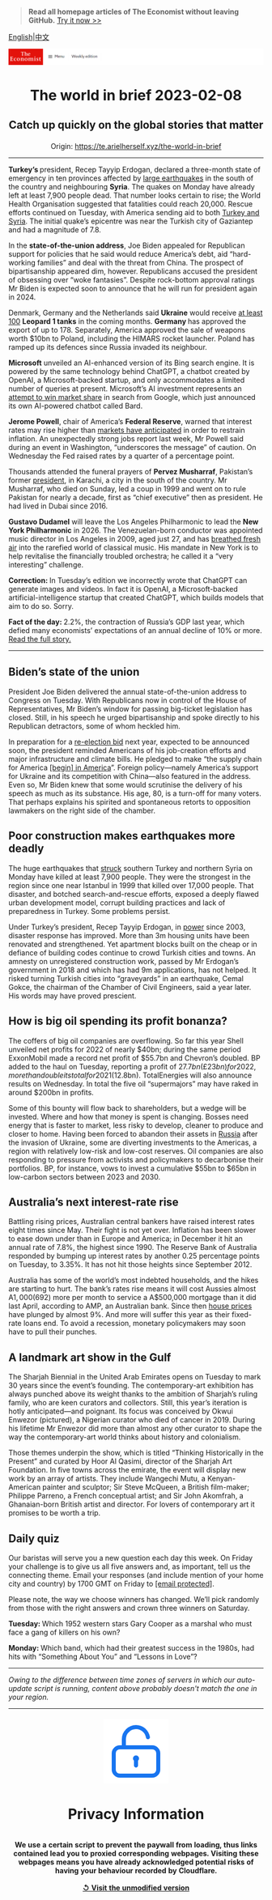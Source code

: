 > **Read all homepage articles of The Economist without leaving GitHub.** [Try it now >>](https://arielherself.github.io/te)

[English](https://github.com/arielherself/espresso/blob/main/README.md)|[中文](https://github-com.translate.goog/arielherself/espresso/blob/main/README.md?_x_tr_sl=en&_x_tr_tl=zh-CN&_x_tr_hl=zh-CN&_x_tr_pto=wapp)



![The Economist](menubar.png)

# <p align="center">The world in brief 2023-02-08</p>

## <p align="center">Catch up quickly on the global stories that matter</p>

<p align="center">Origin: <a href="https://te.arielherself.xyz/the-world-in-brief">https://te.arielherself.xyz/the-world-in-brief</a><hr>

<strong>Turkey’s </strong>president, Recep Tayyip Erdogan, declared a three-month state of emergency in ten provinces affected by [large earthquakes](https://te.arielherself.xyz/international/2023/02/06/massive-earthquakes-in-turkey-and-northern-syria-kill-thousands) in the south of the country and neighbouring <strong>Syria</strong>. The quakes on Monday have already left at least 7,900 people dead. That number looks certain to rise; the World Health Organisation suggested that fatalities could reach 20,000. Rescue efforts continued on Tuesday, with America sending aid to both [Turkey and Syria](https://te.arielherself.xyz/europe/2023/02/07/the-scale-of-the-disaster-in-turkey-and-syria-keeps-growing). The initial quake’s epicentre was near the Turkish city of Gaziantep and had a magnitude of 7.8.

In the <strong>state-of-the-union address</strong>, Joe Biden appealed for Republican support for policies that he said would reduce America’s debt, aid “hard-working families” and deal with the threat from China. The prospect of bipartisanship appeared dim, however. Republicans accused the president of obsessing over “woke fantasies”. Despite rock-bottom approval ratings Mr Biden is expected soon to announce that he will run for president again in 2024. 

Denmark, Germany and the Netherlands said <strong>Ukraine</strong> would receive [at least 100](https://te.arielherself.xyz/the-economist-explains/2023/01/25/what-makes-germanys-leopard-2-tank-the-best-fit-for-ukraine) <strong>Leopard 1 tanks</strong> in the coming months. <strong>Germany </strong>has approved the export of up to 178. Separately, America approved the sale of weapons worth $10bn to Poland, including the HIMARS rocket launcher. Poland has ramped up its defences since Russia invaded its neighbour.

<strong>Microsoft</strong> unveiled an AI-enhanced version of its Bing search engine. It is powered by the same technology behind ChatGPT, a chatbot created by OpenAI, a Microsoft-backed startup, and only accommodates a limited number of queries at present. Microsoft’s AI investment represents an [attempt to win market share](https://te.arielherself.xyz/business/2023/01/30/the-race-of-the-ai-labs-heats-up) in search from Google, which just announced its own AI-powered chatbot called Bard.

<strong>Jerome Powell</strong>, chair of America’s <strong>Federal Reserve</strong>, warned that interest rates may rise higher than [markets have anticipated](https://te.arielherself.xyz/finance-and-economics/2023/02/07/surging-stocks-undermine-a-hallowed-investing-rule) in order to restrain inflation. An unexpectedly strong jobs report last week, Mr Powell said during an event in Washington, “underscores the message” of caution. On Wednesday the Fed raised rates by a quarter of a percentage point.

Thousands attended the funeral prayers of <strong>Pervez Musharraf</strong>, Pakistan’s former [president](https://te.arielherself.xyz/asia/2023/02/05/pervez-musharraf-was-one-of-pakistans-better-dictators), in Karachi, a city in the south of the country. Mr Musharraf, who died on Sunday, led a coup in 1999 and went on to rule Pakistan for nearly a decade, first as “chief executive” then as president. He had lived in Dubai since 2016. 

<strong>Gustavo Dudamel</strong> will leave the Los Angeles Philharmonic to lead the <strong>New York Philharmonic</strong> in 2026. The Venezuelan-born conductor was appointed music director in Los Angeles in 2009, aged just 27, and has [breathed fresh air](https://te.arielherself.xyz/1843/2013/12/23/gustavo-dudamels-next-mountain) into the rarefied world of classical music. His mandate in New York is to help revitalise the financially troubled orchestra; he called it a “very interesting” challenge.

<strong>Correction: </strong>In Tuesday’s edition we incorrectly wrote that ChatGPT can generate images and videos. In fact it is OpenAI, a Microsoft-backed artificial-intelligence startup that created ChatGPT, which builds models that aim to do so. Sorry.

<strong>Fact of the day: </strong>2.2%, the contraction of Russia’s GDP last year, which defied many economists’ expectations of an annual decline of 10% or more. [Read the full story.](https://te.arielherself.xyz/europe/2023/02/04/russias-technocrats-keep-funds-flowing-for-vladimir-putins-war)

----------

## Biden’s state of the union

President Joe Biden delivered the annual state-of-the-union address to Congress on Tuesday. With Republicans now in control of the House of Representatives, Mr Biden’s window for passing big-ticket legislation has closed. Still, in his speech he urged bipartisanship and spoke directly to his Republican detractors, some of whom heckled him. 

In preparation for a [re-election bid](https://te.arielherself.xyz/united-states/2022/11/10/joe-biden-should-not-seek-re-election) next year, expected to be announced soon, the president reminded Americans of his job-creation efforts and major infrastructure and climate bills. He pledged to make “the supply chain for America [[begin] in America](https://te.arielherself.xyz/leaders/2023/02/02/joe-bidens-effort-to-remake-the-economy-is-ambitious-risky-and-selfish)”. Foreign policy—namely America’s support for Ukraine and its competition with China—also featured in the address. Even so, Mr Biden knew that some would scrutinise the delivery of his speech as much as its substance. His age, 80, is a turn-off for many voters. That perhaps explains his spirited and spontaneous retorts to opposition lawmakers on the right side of the chamber.

## Poor construction makes earthquakes more deadly

The huge earthquakes that [struck](https://te.arielherself.xyz/international/2023/02/06/massive-earthquakes-in-turkey-and-northern-syria-kill-thousands) southern Turkey and northern Syria on Monday have killed at least 7,900 people. They were the strongest in the region since one near Istanbul in 1999 that killed over 17,000 people. That disaster, and botched search-and-rescue efforts, exposed a deeply flawed urban development model, corrupt building practices and lack of preparedness in Turkey. Some problems persist.

Under Turkey’s president, Recep Tayyip Erdogan, in [power](https://te.arielherself.xyz/special-report/2023/01/16/turkey-is-still-just-a-democracy-but-it-is-not-certain-to-remain-that-way) since 2003, disaster response has improved. More than 3m housing units have been renovated and strengthened. Yet apartment blocks built on the cheap or in defiance of building codes continue to crowd Turkish cities and towns. An amnesty on unregistered construction work, passed by Mr Erdogan’s government in 2018 and which has had 9m applications, has not helped. It risked turning Turkish cities into “graveyards” in an earthquake, Cemal Gokce, the chairman of the Chamber of Civil Engineers, said a year later. His words may have proved prescient. 

## How is big oil spending its profit bonanza?

The coffers of big oil companies are overflowing. So far this year Shell unveiled net profits for 2022 of nearly $40bn; during the same period ExxonMobil made a record net profit of $55.7bn and Chevron’s doubled. BP added to the haul on Tuesday, reporting a profit of $27.7bn (£23bn) for 2022, more than double its total for 2021 ($12.8bn). TotalEnergies will also announce results on Wednesday. In total the five oil “supermajors” may have raked in around $200bn in profits.  
  
 Some of this bounty will flow back to shareholders, but a wedge will be invested. Where and how that money is spent is changing. Bosses need energy that is faster to market, less risky to develop, cleaner to produce and closer to home. Having been forced to abandon their assets in [Russia](https://te.arielherself.xyz/finance-and-economics/2023/01/29/how-russia-dodges-oil-sanctions-on-an-industrial-scale) after the invasion of Ukraine, some are diverting investments to the Americas, a region with relatively low-risk and low-cost reserves. Oil companies are also responding to pressure from activists and policymakers to decarbonise their portfolios. BP, for instance, vows to invest a cumulative $55bn to $65bn in low-carbon sectors between 2023 and 2030.

## Australia’s next interest-rate rise

Battling rising prices, Australian central bankers have raised interest rates eight times since May. Their fight is not yet over. Inflation has been slower to ease down under than in Europe and America; in December it hit an annual rate of 7.8%, the highest since 1990. The Reserve Bank of Australia responded by bumping up interest rates by another 0.25 percentage points on Tuesday, to 3.35%. It has not hit those heights since September 2012. 

Australia has some of the world’s most indebted households, and the hikes are starting to hurt. The bank’s rates rise means it will cost Aussies almost A$1,000 ($692) more per month to service a A$500,000 mortgage than it did last April, according to AMP, an Australian bank. Since then [house prices](https://te.arielherself.xyz/finance-and-economics/2022/11/24/where-the-coming-housing-crunch-will-be-most-painful) have plunged by almost 9%. And more will suffer this year as their fixed-rate loans end. To avoid a recession, monetary policymakers may soon have to pull their punches.

## A landmark art show in the Gulf

The Sharjah Biennial in the United Arab Emirates opens on Tuesday to mark 30 years since the event’s founding. The contemporary-art exhibition has always punched above its weight thanks to the ambition of Sharjah’s ruling family, who are keen curators and collectors. Still, this year’s iteration is hotly anticipated—and poignant. Its focus was conceived by Okwui Enwezor (pictured), a Nigerian curator who died of cancer in 2019. During his lifetime Mr Enwezor did more than almost any other curator to shape the way the contemporary-art world thinks about history and colonialism.

Those themes underpin the show, which is titled “Thinking Historically in the Present” and curated by Hoor Al Qasimi, director of the Sharjah Art Foundation. In five towns across the emirate, the event will display new work by an array of artists. They include Wangechi Mutu, a Kenyan-American painter and sculptor; Sir Steve McQueen, a British film-maker; Philippe Parreno, a French conceptual artist; and Sir John Akomfrah, a Ghanaian-born British artist and director. For lovers of contemporary art it promises to be worth a trip.

## Daily quiz

Our baristas will serve you a new question each day this week. On Friday your challenge is to give us all five answers and, as important, tell us the connecting theme. Email your responses (and include mention of your home city and country) by 1700 GMT on Friday to [<span class="__cf_email__" data-cfemail="96c7e3ffecd3e5e6e4f3e5e5f9d6f3f5f9f8f9fbffe5e2b8f5f9fb">[email&#160;protected]</span>](https://mail.google.com/mail/?view=cm&amp;fs=1&amp;tf=1&amp;to=QuizEspresso@te.arielherself.xyz). 

Please note, the way we choose winners has changed. We’ll pick randomly from those with the right answers and crown three winners on Saturday.

<strong>Tuesday: </strong>Which 1952 western stars Gary Cooper as a marshal who must face a gang of killers on his own?  
  
<strong>Monday: </strong>Which band, which had their greatest success in the 1980s, had hits with “Something About You” and “Lessons in Love”?

----------

*Owing to the difference between time zones of servers in which our auto-update script is running, content above probably doesn't match the one in your region.*

|<br><div align="center"><img src="unlock.png" /><h1>Privacy Information</h1></div></br>We use a certain script to prevent the paywall from loading, thus links contained lead you to proxied corresponding webpages. Visiting these webpages means you have already acknowledged potential risks of having your behaviour recorded by Cloudflare.<br><br>[&#x21BA; Visit the unmodified version](README.raw.md)<br><br>|
|-----|
